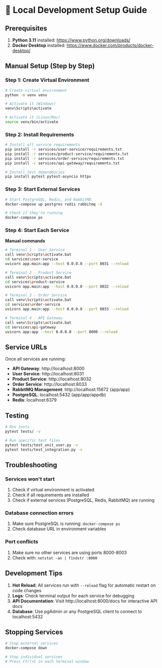 # 🐍 Local Development Setup Guide

## Prerequisites

1. **Python 3.11** installed: https://www.python.org/downloads/
2. **Docker Desktop** installed: https://www.docker.com/products/docker-desktop/

## Manual Setup (Step by Step)

### Step 1: Create Virtual Environment
```bash
# Create virtual environment
python -m venv venv

# Activate it (Windows)
venv\Scripts\activate

# Activate it (Linux/Mac)
source venv/bin/activate
```

### Step 2: Install Requirements
```bash
# Install all service requirements
pip install -r services/user-service/requirements.txt
pip install -r services/product-service/requirements.txt
pip install -r services/order-service/requirements.txt
pip install -r services/api-gateway/requirements.txt

# Install test dependencies
pip install pytest pytest-asyncio httpx
```

### Step 3: Start External Services
```bash
# Start PostgreSQL, Redis, and RabbitMQ
docker-compose up postgres redis rabbitmq -d

# Check if they're running
docker-compose ps
```

### Step 4: Start Each Service

**Manual commands**
```bash
# Terminal 1 - User Service
call venv\Scripts\activate.bat
cd services\user-service
uvicorn app.main:app --host 0.0.0.0 --port 8031 --reload

# Terminal 2 - Product Service
call venv\Scripts\activate.bat
cd services\product-service
uvicorn app.main:app --host 0.0.0.0 --port 8032 --reload

# Terminal 3 - Order Service
call venv\Scripts\activate.bat
cd services\order-service
uvicorn app.main:app --host 0.0.0.0 --port 8033 --reload

# Terminal 4 - API Gateway
call venv\Scripts\activate.bat
cd services\api-gateway
uvicorn app:app --host 0.0.0.0 --port 8000 --reload
```

## Service URLs

Once all services are running:
- **API Gateway**: http://localhost:8000
- **User Service**: http://localhost:8031
- **Product Service**: http://localhost:8032
- **Order Service**: http://localhost:8033
- **RabbitMQ Management**: http://localhost:15672 (app/app)
- **PostgreSQL**: localhost:5432 (app/app/appdb)
- **Redis**: localhost:6379

## Testing

```bash
# Run tests
pytest tests/ -v

# Run specific test files
pytest tests/test_unit_user.py -v
pytest tests/test_integration.py -v
```

## Troubleshooting

### Services won't start
1. Check if virtual environment is activated
2. Check if all requirements are installed
3. Check if external services (PostgreSQL, Redis, RabbitMQ) are running

### Database connection errors
1. Make sure PostgreSQL is running: `docker-compose ps`
2. Check database URL in environment variables

### Port conflicts
1. Make sure no other services are using ports 8000-8003
2. Check with: `netstat -an | findstr :8000`

## Development Tips

1. **Hot Reload**: All services run with `--reload` flag for automatic restart on code changes
2. **Logs**: Check terminal output for each service for debugging
3. **API Documentation**: Visit http://localhost:8000/docs for interactive API docs
4. **Database**: Use pgAdmin or any PostgreSQL client to connect to localhost:5432

## Stopping Services

```bash
# Stop external services
docker-compose down

# Stop individual services
# Press Ctrl+C in each terminal window
```



